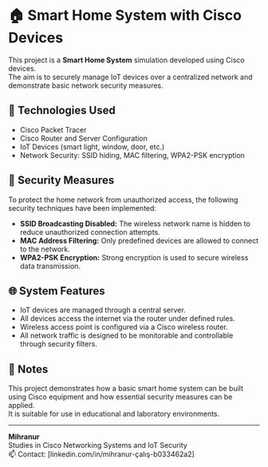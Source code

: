 # 🏠 Smart Home System with Cisco Devices

This project is a **Smart Home System** simulation developed using Cisco devices.  
The aim is to securely manage IoT devices over a centralized network and demonstrate basic network security measures.

## 🔧 Technologies Used

- Cisco Packet Tracer  
- Cisco Router and Server Configuration  
- IoT Devices (smart light, window, door, etc.)  
- Network Security: SSID hiding, MAC filtering, WPA2-PSK encryption  

## 🔐 Security Measures

To protect the home network from unauthorized access, the following security techniques have been implemented:

- **SSID Broadcasting Disabled:** The wireless network name is hidden to reduce unauthorized connection attempts.  
- **MAC Address Filtering:** Only predefined devices are allowed to connect to the network.  
- **WPA2-PSK Encryption:** Strong encryption is used to secure wireless data transmission.

## 🌐 System Features

- IoT devices are managed through a central server.  
- All devices access the internet via the router under defined rules.  
- Wireless access point is configured via a Cisco wireless router.  
- All network traffic is designed to be monitorable and controllable through security filters.

## 📌 Notes

This project demonstrates how a basic smart home system can be built using Cisco equipment and how essential security measures can be applied.  
It is suitable for use in educational and laboratory environments.

---

**Mihranur**  
Studies in Cisco Networking Systems and IoT Security  
📫 Contact: [linkedin.com/in/mihranur-çalış-b033462a2]

